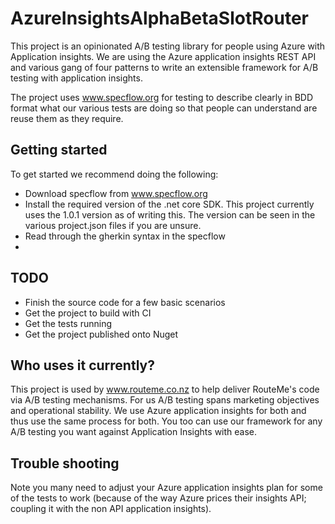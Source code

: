 # AzureInsightsAlphaBetaSlotRouter

This project is an opinionated A/B testing library for people using Azure with Application insights. We are using the Azure application insights REST API and various gang of four patterns to write an extensible framework for A/B testing with application insights.

The project uses www.specflow.org for testing to describe clearly in BDD format what our various tests are doing so that people can understand are reuse them as they require.

## Getting started

To get started we recommend doing the following:

* Download specflow from www.specflow.org
* Install the required version of the .net core SDK. This project currently uses the 1.0.1 version as of writing this. The version can be seen in the various project.json files if you are unsure.
* Read through the gherkin syntax in the specflow
* 

## TODO

* Finish the source code for a few basic scenarios 
* Get the project to build with CI
* Get the tests running
* Get the project published onto Nuget

## Who uses it currently?

This project is used by www.routeme.co.nz to help deliver RouteMe's code via A/B testing mechanisms. For us A/B testing spans marketing objectives and operational stability. We use Azure application insights for both and thus use the same process for both. You too can use our framework for any A/B testing you want against Application Insights with ease.

## Trouble shooting

Note you many need to adjust your Azure application insights plan for some of the tests to work (because of the way Azure prices their insights API; coupling it with the non API application insights).